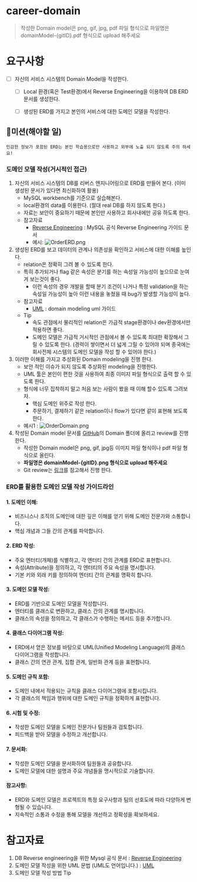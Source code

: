 # career-domain
> 작성한 Domain model은 png, gif, jpg, pdf 파일 형식으로 파일명은 domainModel-{gitID}.pdf 형식으로 upload 해주세요
# 요구사항
- [ ] 자신의 서비스 시스템의 Domain Model을 작성한다.
    - [ ] Local 환경(혹은 Test환경)에서 Reverse Engineering을 이용하여 DB ERD문서를 생성한다.
    - [ ] 생성된 ERD를 가지고 본인의 서비스에 대한 도메인 모델을 작성한다.


## 🚀미션(해야할 일)
```alert-error-border
민감한 정보가 포함된 ERD는 본인 학습용으로만 사용하고 외부에 노출 되지 않도록 주의 하세요!
```

### 도메인 모델 작성(거시적인 접근)
1. 자신의 서비스 시스템의 DB를 리버스 엔지니어링으로 ERD를 만들어 본다. (이미 생성된 문서가 있다면 최신화하여 활용)
    - MySQL workbench를 기준으로 실습해본다.
    - local환경의 data를 이용한다. (절대 real DB를 하지 않도록 한다.)
    - 자료는 보안이 중요하기 때문에 본인만 사용하고 회사내에만 공유 하도록 한다.
    - 참고자료 
        -  [Reverse Engineering](https://dev.mysql.com/doc/workbench/en/wb-reverse-engineer-live.html) : MySQL 공식 Reverse Engineering 가이드 문서
        -  예시: ![OrderERD.png](https://nextstep-storage.s3.ap-northeast-2.amazonaws.com/b889ca18a4384db0a5656145dde55839)
2. 생성된 ERD를 보고 데이터의 관계나 의존성을 확인하고 서비스에 대한 이해를 높인다.
    - relation은 정확히 그려 볼 수 있도록 한다.
    - 특히 추가되거나 flag 같은 속성은 분기를 하는 속성일 가능성이 높으므로 눈여겨 보는것이 좋다.
        - 이런 속성의 경우 개발을 할때 분기 조건이 나거나 특정 validation을 하는 속성일 가능성이 높아 이런 내용을 놓쳤을 때 bug가 발생할 가능성이 높다.
    - 참고자료
        -  [UML](https://www.ictdemy.com/software-design/uml/uml-domain-model) : domain modeling uml 가이드
    - Tip 
        - 속도 관점에서 물리적인 relation은 가급적 stage환경이나 dev환경에서만 적용하면 좋다.
        - 도메인 모델은 가급적 거시적인 관점에서 볼 수 있도록 최대한 확장해서 그릴 수 있도록 한다. (경력이 쌓이면서 더 넓게 그릴 수 있어야 되며 종국에는 회사전체 시스템의 도메인 모델을 작성 할 수 있어야 한다.)
3. 이러한 이해를 가지고 추상화된 Domain modeling을 진행 한다. 
    - 보안 적인 이슈가 되지 않도록 추상화된 modeling을 진행한다.
    - UML 툴은 본인이 편한 것을 사용하여 최종 이미지 파일 형식으로 출력 할 수 있도록 한다.
    - 형식에 너무 집착하지 말고 처음 보는 사람이 봤을 때 이해 할수 있도록 그려보자.
        - 핵심 도메인 위주로 작성 한다.
        - 주문하기, 결제하기 같은 relation이나 flow가 있다면 같이 표현해 보도록 한다.
    - 예시1 : ![OrderDomain.png](https://nextstep-storage.s3.ap-northeast-2.amazonaws.com/0c24abd56e5a41429d2f6c52cb0fe0a9) 
4. 작성된 Domain model 문서를 [GitHub](https://github.com/next-step/career-domain)의 Domain 폴더에 올리고 review를 진행 한다. 
    - 작성한 Domain model은 png, gif, jpg등 이미지 파일 형식이나 pdf 파일 형식으로 올린다.
    - <b>파일명은 domainModel-{gitID}.png 형식으로 upload 해주세요</b>
    - Git review는 [링크](https://github.com/next-step/nextstep-docs/tree/master/codereview)를 참고해서 진행 한다.


### ERD를 활용한 도메인 모델 작성 가이드라인
#### 1. 도메인 이해:
- 비즈니스나 조직의 도메인에 대한 깊은 이해를 얻기 위해 도메인 전문가와 소통합니다.
- 핵심 개념과 그들 간의 관계를 파악합니다.
#### 2. ERD 작성:
- 주요 엔터티(개체)를 식별하고, 각 엔터티 간의 관계를 ERD로 표현합니다.
- 속성(Attribute)을 정의하고, 각 엔터티의 주요 속성을 명시합니다.
- 기본 키와 외래 키를 정의하여 엔터티 간의 관계를 명확히 합니다.
#### 3. 도메인 모델 작성:
- ERD를 기반으로 도메인 모델을 작성합니다.
- 엔터티를 클래스로 변환하고, 클래스 간의 관계를 명시합니다.
- 클래스의 속성을 정의하고, 각 클래스가 수행하는 메서드 등을 추가합니다.
#### 4. 클래스 다이어그램 작성:
- ERD에서 얻은 정보를 바탕으로 UML(Unified Modeling Language)의 클래스 다이어그램을 작성합니다.
- 클래스 간의 연관 관계, 집합 관계, 일반화 관계 등을 표현합니다.
#### 5. 도메인 규칙 포함:
- 도메인 내에서 적용되는 규칙을 클래스 다이어그램에 포함시킵니다.
- 각 클래스의 책임과 행위에 대한 도메인 규칙을 정확하게 표현합니다.
#### 6. 시험 및 수정:
- 작성한 도메인 모델을 도메인 전문가나 팀원들과 검토합니다.
- 피드백을 받아 모델을 수정하고 개선합니다.
#### 7. 문서화:
- 작성한 도메인 모델을 문서화하여 팀원들과 공유합니다.
- 도메인 모델에 대한 설명과 주요 개념들을 명시적으로 기술합니다.
#### 참고사항:
- ERD와 도메인 모델은 프로젝트의 특정 요구사항과 팀의 선호도에 따라 다양하게 변형될 수 있습니다.
- 지속적인 소통과 수정을 통해 모델을 개선하고 정확성을 확보하세요.

    
# 참고자료
1. DB Reverse engineering을 위한 Mysql 공식 문서 : [Reverse Engineering](https://dev.mysql.com/doc/workbench/en/wb-reverse-engineer-live.html)
2. 도메인 모델 작성을 위한 UML 문법 (UML도 언어입니다.) : [UML](https://www.ictdemy.com/software-design/uml/uml-domain-model)
3. 도메인 모델 작성 방법 Tip 


